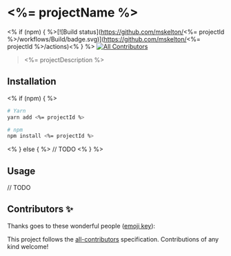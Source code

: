 # <%= projectName %>

<% if (npm) { %>[![Build status](https://github.com/mskelton/<%= projectId %>/workflows/Build/badge.svg)](https://github.com/mskelton/<%= projectId %>/actions)<% } %>
[![All Contributors](https://img.shields.io/badge/all_contributors-1-orange.svg)](#contributors)

> <%= projectDescription %>

## Installation

<% if (npm) { %>
```sh
# Yarn
yarn add <%= projectId %>

# npm
npm install <%= projectId %>
```
<% } else { %>
// TODO
<% } %>

## Usage

// TODO

## Contributors ✨

Thanks goes to these wonderful people ([emoji key](https://allcontributors.org/docs/en/emoji-key)):

<!-- ALL-CONTRIBUTORS-LIST:START - Do not remove or modify this section -->
<!-- prettier-ignore-start -->
<!-- prettier-ignore-end -->

<!-- ALL-CONTRIBUTORS-LIST:END -->

This project follows the [all-contributors](https://github.com/all-contributors/all-contributors) specification. Contributions of any kind welcome!
